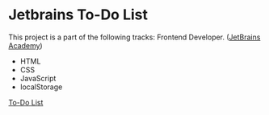 # Jetbrains To-Do List

This project is a part of the following tracks: Frontend Developer. ([JetBrains Academy](https://hyperskill.org/tracks))

- HTML
- CSS
- JavaScript
- localStorage

[To-Do List](https://den202056.github.io/jetbrains_todo_list/)